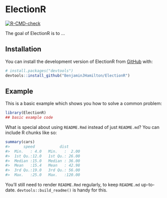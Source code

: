
<!-- README.md is generated from README.Rmd. Please edit that file -->

# ElectionR

<!-- badges: start -->

[![R-CMD-check](https://github.com/BenjaminJHamilton/ElectionR/actions/workflows/R-CMD-check.yaml/badge.svg)](https://github.com/BenjaminJHamilton/ElectionR/actions/workflows/R-CMD-check.yaml)
<!-- badges: end -->

The goal of ElectionR is to …

## Installation

You can install the development version of ElectionR from
[GitHub](https://github.com/) with:

``` r
# install.packages("devtools")
devtools::install_github("BenjaminJHamilton/ElectionR")
```

## Example

This is a basic example which shows you how to solve a common problem:

``` r
library(ElectionR)
## basic example code
```

What is special about using `README.Rmd` instead of just `README.md`?
You can include R chunks like so:

``` r
summary(cars)
#>      speed           dist       
#>  Min.   : 4.0   Min.   :  2.00  
#>  1st Qu.:12.0   1st Qu.: 26.00  
#>  Median :15.0   Median : 36.00  
#>  Mean   :15.4   Mean   : 42.98  
#>  3rd Qu.:19.0   3rd Qu.: 56.00  
#>  Max.   :25.0   Max.   :120.00
```

You’ll still need to render `README.Rmd` regularly, to keep `README.md`
up-to-date. `devtools::build_readme()` is handy for this.
